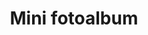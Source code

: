 ---
layout: instructions.njk
title: Mini fotoalbum
perex: Naučíme se vyrobit malé fotoalbum pro několik málo vybraných fotek.
src: /images/docasny.jpg
alt: Obrázek malého fotoalba
tags: navod
---